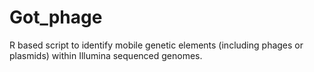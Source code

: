 # Got_phage
R based script to identify mobile genetic elements (including phages or plasmids) within Illumina sequenced genomes.

